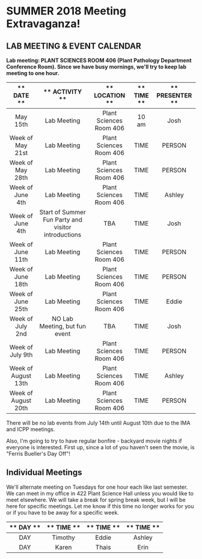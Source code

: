# SUMMER 2018 Meeting Extravaganza!

## LAB MEETING & EVENT CALENDAR

__Lab meeting: PLANT SCIENCES ROOM 406 (Plant Pathology Department Conference Room). Since we have busy mornings, we'll try to keep lab meeting to one hour.__

** DATE **|** ACTIVITY **|** LOCATION **|** TIME **|** PRESENTER **
:-----:|:-----:|:-----:|:-----:|:-----:
May 15th | Lab Meeting | Plant Sciences Room 406 | 10 am | Josh
Week of May 21st | Lab Meeting | Plant Sciences Room 406 | TIME | PERSON
Week of May 28th | Lab Meeting | Plant Sciences Room 406 | TIME | PERSON
Week of June 4th | Lab Meeting | Plant Sciences Room 406 | TIME | Ashley
Week of June 4th | Start of Summer Fun Party and visitor introductions | TBA | TIME | Josh
Week of June 11th | Lab Meeting | Plant Sciences Room 406 | TIME | PERSON
Week of June 18th | Lab Meeting | Plant Sciences Room 406 | TIME | PERSON
Week of June 25th | Lab Meeting | Plant Sciences Room 406 | TIME | Eddie
Week of July 2nd | NO Lab Meeting, but fun event | TBA | TIME | Josh
Week of July 9th | Lab Meeting | Plant Sciences Room 406 | TIME | PERSON
Week of August 13th | Lab Meeting | Plant Sciences Room 406 | TIME | Ashley
Week of August 20th | Lab Meeting | Plant Sciences Room 406 | TIME | PERSON

There will be no lab events from July 14th until August 10th due to the IMA and ICPP meetings.

Also, I'm going to try to have regular bonfire - backyard movie nights if everyone is interested. First up, since a lot of you haven't seen the movie, is "Ferris Bueller's Day Off"!

## __Individual Meetings__

We'll alternate meeting on Tuesdays for one hour each like last semester. We can meet in my office in 422 Plant Science Hall unless you would like to meet elsewhere. We will take a break for spring break week, but I will be here for specific meetings. Let me know if this time no longer works for you or if you have to be away for a specific week.

** DAY **|** TIME **|** TIME **|** TIME **
:-----:|:-----:|:-----:|:-----:
DAY | Timothy | Eddie | Ashley
DAY | Karen | Thais | Erin
